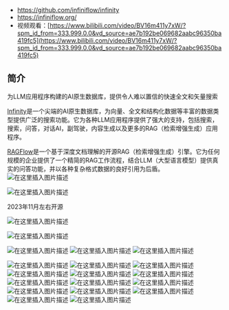 - https://github.com/infiniflow/infinity
- https://infiniflow.org/
- 视频观看：[https://www.bilibili.com/video/BV16m411y7xW/?spm_id_from=333.999.0.0&vd_source=ae7b192be069682aabc96350ba419fc5](https://www.bilibili.com/video/BV16m411y7xW/?spm_id_from=333.999.0.0&vd_source=ae7b192be069682aabc96350ba419fc5)

## 简介
为LLM应用程序构建的AI原生数据库，提供令人难以置信的快速全文和矢量搜索

[Infinity](https://github.com/infiniflow/infinity)是一个尖端的AI原生数据库，为向量、全文和结构化数据等丰富的数据类型提供广泛的搜索功能。它为各种LLM应用程序提供了强大的支持，包括搜索，搜索，问答，对话AI，副驾驶，内容生成以及更多的RAG（检索增强生成）应用程序。

[RAGFlow](https://github.com/infiniflow/ragflow)是一个基于深度文档理解的开源RAG（检索增强生成）引擎。它为任何规模的企业提供了一个精简的RAG工作流程，结合LLM（大型语言模型）提供真实的问答功能，并以各种复杂格式数据的良好引用为后盾。
![在这里插入图片描述](https://i-blog.csdnimg.cn/blog_migrate/af6a1dec8876c7836889965d543ae926.png)


![在这里插入图片描述](https://i-blog.csdnimg.cn/blog_migrate/6856f0c1257a29c920bb2fabe701d4a6.png)

2023年11月左右开源

![在这里插入图片描述](https://i-blog.csdnimg.cn/blog_migrate/15510da274da243ead0b0de098d069ec.png)

![在这里插入图片描述](https://i-blog.csdnimg.cn/blog_migrate/fcc964b8e949c82bf7abbaf89563f386.png)

![在这里插入图片描述](https://i-blog.csdnimg.cn/blog_migrate/16136eda00a36aa03662697d03bfdd97.png)
![在这里插入图片描述](https://i-blog.csdnimg.cn/blog_migrate/155f2755f934cd326760fd756849fe5a.png)
![在这里插入图片描述](https://i-blog.csdnimg.cn/blog_migrate/e6f6501ef04eb9649080c1b023d9d71e.png)

![在这里插入图片描述](https://i-blog.csdnimg.cn/blog_migrate/cccf59cda08a96da36900e67e0a8624b.png)
![在这里插入图片描述](https://i-blog.csdnimg.cn/blog_migrate/6624f911aaf95d648cb008ec46e1d93a.png)
![在这里插入图片描述](https://i-blog.csdnimg.cn/blog_migrate/6cecf15805c6e22cf0e7234c257b0261.png)
![在这里插入图片描述](https://i-blog.csdnimg.cn/blog_migrate/cad7e27ce8f20dde7a988aea82e92f30.png)
![在这里插入图片描述](https://i-blog.csdnimg.cn/blog_migrate/3352a0b79d3958f0f48b23fd21694ff0.png)
![在这里插入图片描述](https://i-blog.csdnimg.cn/blog_migrate/9c132b209eb84dc799e8ae4acdbb1436.png)
![在这里插入图片描述](https://i-blog.csdnimg.cn/blog_migrate/7a034e6cb5243a85800f565f0885b77d.png)
![在这里插入图片描述](https://i-blog.csdnimg.cn/blog_migrate/a50e7a6fab27c136a2a6ed37b3606efe.png)
![在这里插入图片描述](https://i-blog.csdnimg.cn/blog_migrate/9cac55f870a282e5580b2120d8455ec2.png)
![在这里插入图片描述](https://i-blog.csdnimg.cn/blog_migrate/311fa6e36d3541f40f10c11d14eeff44.png)
![在这里插入图片描述](https://i-blog.csdnimg.cn/blog_migrate/c5ec7fe07ff43bc90a8dc145745513e7.png)
![在这里插入图片描述](https://i-blog.csdnimg.cn/blog_migrate/107ea4429c5ffb77b2d5702ccc50f83b.png)
![在这里插入图片描述](https://i-blog.csdnimg.cn/blog_migrate/8a5e8e7053158403924567784218846b.png)
![在这里插入图片描述](https://i-blog.csdnimg.cn/blog_migrate/262c66004a01add7fa54b8f3cfa229f5.png)

